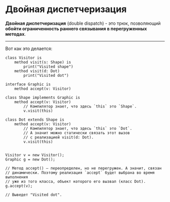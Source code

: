# Двойная диспетчеризация

**Двойная диспетчеризация** (double dispatch) - это трюк, позволяющий **обойти ограниченность раннего связывания в перегруженных методах**.
***

Вот как это делается:

```
class Visitor is
    method visit(s: Shape) is
        print("Visited shape")
    method visit(d: Dot)
        print("Visited dot")

interface Graphic is
    method accept(v: Visitor)

class Shape implements Graphic is
    method accept(v: Visitor)
        // Компилятор знает, что здесь `this` это `Shape`.
        v.visit(this)

class Dot extends Shape is
    method accept(v: Visitor)
        // Компилятор знает, что здесь `this` это `Dot`.
        // А значит можно статически связать этот вызов
        // с реализацией visit(d: Dot).
        v.visit(this)


Visitor v = new Visitor();
Graphic g = new Dot();

// Метод accept() – переопределен, но не перегружен. А значит, связан
// динамически. Поэтому реализация `accept` будет выбрана во время выполнения 
// уже из того класса, объект которого его вызвал (класс Dot).
g.accept(v);

// Выведет "Visited dot".
```
